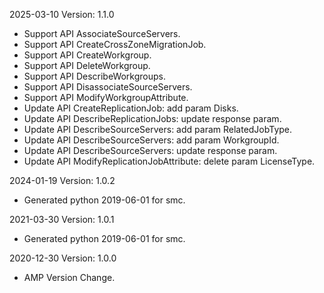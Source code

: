 2025-03-10 Version: 1.1.0
- Support API AssociateSourceServers.
- Support API CreateCrossZoneMigrationJob.
- Support API CreateWorkgroup.
- Support API DeleteWorkgroup.
- Support API DescribeWorkgroups.
- Support API DisassociateSourceServers.
- Support API ModifyWorkgroupAttribute.
- Update API CreateReplicationJob: add param Disks.
- Update API DescribeReplicationJobs: update response param.
- Update API DescribeSourceServers: add param RelatedJobType.
- Update API DescribeSourceServers: add param WorkgroupId.
- Update API DescribeSourceServers: update response param.
- Update API ModifyReplicationJobAttribute: delete param LicenseType.


2024-01-19 Version: 1.0.2
- Generated python 2019-06-01 for smc.

2021-03-30 Version: 1.0.1
- Generated python 2019-06-01 for smc.

2020-12-30 Version: 1.0.0
- AMP Version Change.

